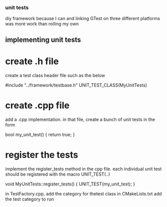 ### unit tests

diy framework because I can and linking GTest on three different platforms was more work than rolling my own

## implementing unit tests

# create .h file

create a test class header file such as the below

#include "../framework/testbase.h"
UNIT_TEST_CLASS(MyUnitTests)

# create .cpp file

add a .cpp implementation. in that file, create a bunch of unit tests in the form

bool my_unit_test() {
    return true;
}

# register the tests

implement the register_tests method in the cpp file. each individual unit test should be registered with the macro UNIT_TEST(..)

void MyUnitTests::register_tests() {
    UNIT_TEST(my_unit_test);
}

in TestFactory.cpp, add the category for thetest class
in CMakeLists.txt add the test category to run
